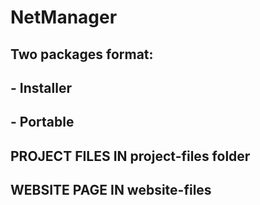 # NetManager 

## Two packages format: 
## - Installer
## - Portable

## PROJECT FILES IN project-files folder

## WEBSITE PAGE IN website-files

